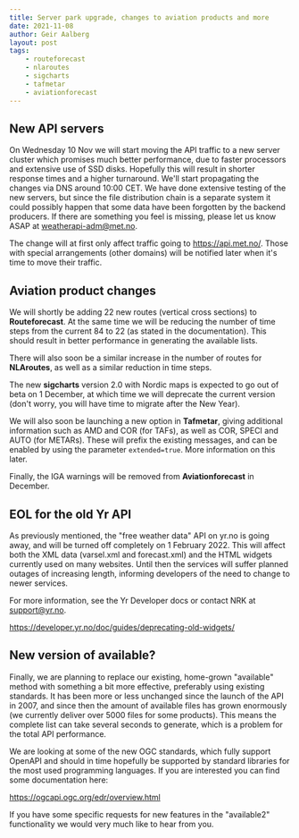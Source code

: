```yaml
---
title: Server park upgrade, changes to aviation products and more
date: 2021-11-08
author: Geir Aalberg
layout: post
tags:
    - routeforecast
    - nlaroutes
    - sigcharts
    - tafmetar
    - aviationforecast
---
```


New API servers
---------------

On Wednesday 10 Nov we will start moving the API traffic to a new server cluster
which promises much better performance, due to faster processors and extensive
use of SSD disks. Hopefully this will result in shorter response times and a
higher turnaround. We'll start propagating the changes via DNS around 10:00 CET.
We have done extensive testing of the new servers, but since the file
distribution chain is a separate system it could possibly happen that some data
have been forgotten by the backend producers. If there are something you feel is
missing, please let us know ASAP at weatherapi-adm@met.no.

The change will at first only affect traffic going to <https://api.met.no/>. Those
with special arrangements (other domains) will be notified later when it's time
to move their traffic.


Aviation product changes
------------------------

We will shortly be adding 22 new routes (vertical cross sections) to
**Routeforecast**. At the same time we will be reducing the number of time steps
from the current 84 to 22 (as stated in the documentation). This should result
in better performance in generating the available lists.

There will also soon be a similar increase in the number of routes for
**NLAroutes**, as well as a similar reduction in time steps.

The new **sigcharts** version 2.0 with Nordic maps is expected to go out of beta
on 1 December, at which time we will deprecate the current version (don't worry,
you will have time to migrate after the New Year).

We will also soon be launching a new option in **Tafmetar**, giving additional
information such as AMD and COR (for TAFs), as well as COR, SPECI and AUTO (for
METARs). These will prefix the existing messages, and can be enabled by using
the parameter `extended=true`. More information on this later.

Finally, the IGA warnings will be removed from **Aviationforecast** in December.


EOL for the old Yr API
----------------------

As previously mentioned, the "free weather data" API on yr.no is going away, and
will be turned off completely on 1 February 2022. This will affect both the XML
data (varsel.xml and forecast.xml) and the HTML widgets currently used on many
websites. Until then the services will suffer planned outages of increasing
length, informing developers of the need to change to newer services.

For more information, see the Yr Developer docs or contact NRK at support@yr.no.

<https://developer.yr.no/doc/guides/deprecating-old-widgets/>


New version of available?
-------------------------

Finally, we are planning to replace our existing, home-grown "available" method
with something a bit more effective, preferably using existing standards. It has
been more or less unchanged since the launch of the API in 2007, and since then
the amount of available files has grown enormously (we currently deliver over
5000 files for some products). This means the complete list can take several
seconds to generate, which is a problem for the total API performance.

We are looking at some of the new OGC standards, which fully support OpenAPI and
should in time hopefully be supported by standard libraries for the most used
programming languages. If you are interested you can find some documentation
here:

<https://ogcapi.ogc.org/edr/overview.html>

If you have some specific requests for new features in the "available2"
functionality we would very much like to hear from you.